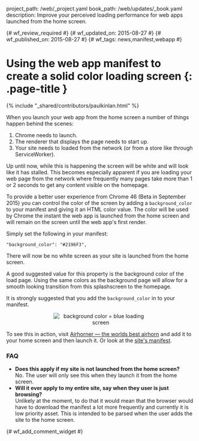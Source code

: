 project_path: /web/_project.yaml
book_path: /web/updates/_book.yaml
description: Improve your perceived loading performance for web apps launched from the home screen.

{# wf_review_required #}
{# wf_updated_on: 2015-08-27 #}
{# wf_published_on: 2015-08-27 #}
{# wf_tags: news,manifest,webapp #}

# Using the web app manifest to create a solid color loading screen {: .page-title }

{% include "_shared/contributors/paulkinlan.html" %}



When you launch your web app from the home screen a number of things happen behind the
scenes:

1. Chrome needs to launch.
2. The renderer that displays the page needs to start up.
3. Your site needs to loaded from the network (or from a store like through ServiceWorker).

Up until now, while this is happening the screen will be white and will look like
it has stalled. This becomes especially apparent if you are loading your web page from the 
network where frequently many pages take more than 1 or 2 seconds to get any content
visible on the homepage.

To provide a better user experience from Chrome 46 (Beta in September 2015) you can control the color
of the screen by adding a `background_color` to your manifest and giving it an HTML 
color value. The color will be used by Chrome the instant the web app is launched from the
home screen and will remain on the screen until the web app's first render.

Simply set the following in your manifest:


    "background_color": "#2196F3",
    

There will now be no white screen as your site is launched from the home screen.

A good suggested value for this property is the background color of the load page.  Using the 
same colors as the background page will allow for a smooth looking transition from this
splashscreen to the homepage.

It is strongly suggested that you add the `background_color` in to your manifest.

<p style="text-align: center;">
  <img style="max-width: 50%; height: auto;" src="/web/updates/images/2015-08-28-using-web-app-manifest-to-set-solid-color-loading-screen/background_color.gif" alt="background color = blue loading screen">
</p>

<div class="clear"></div>

To see this in action, visit <a href="https://airhorner.com">Airhorner &mdash; the worlds best airhorn</a> 
and add it to your home screen and then launch it. Or look at the <a href="https://airhorner.com/manifest.json">site's manifest</a>.

### FAQ

* **Does this apply if my site is not launched from the home screen?** <br>
  No. The user will only see this when they launch it from the home screen.
* **Will it ever apply to my entire site, say when they user is just browsing?** <br>
  Unlikely at the moment, to do that it would mean that the browser would have to download the manifest
  a lot more frequently and currently it is low priority asset. This is intended to be parsed when 
  the user adds the site to the home screen.


{# wf_add_comment_widget #}

